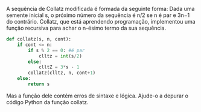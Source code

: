 A sequência de Collatz modificada é formada da seguinte forma: Dada uma semente inicial s, o próximo número da sequência é n/2 se n é par e 3n−1 do contrário.  Collatz, que está aprendendo programação, implementou uma função recursiva para achar o n-ésimo termo da sua sequência. 

```py
def collatz(s, n, cont):
    if cont <= n:
        if s % 2 == 0: #é par
            clltz = int(s/2)
        else:
            clltZ = 3*s - 1
        collatz(clltz, n, cont+1)
    else:
        return s
```

Mas a função dele contém erros de sintaxe e lógica. Ajude-o a depurar o código Python da função collatz.